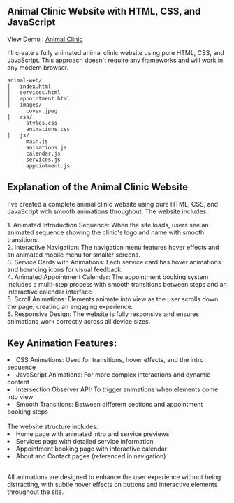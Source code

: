 <h2>Animal Clinic Website with HTML, CSS, and JavaScript</h2>
<p>View Demo : <a href="https://younesnoorzahi.github.io/Animal-Clinic-Website-with-HTML-CSS-and-JavaScript/index.html">Animal Clinic</a></p>
<p>I'll create a fully animated animal clinic website using pure HTML, CSS, and JavaScript. This approach doesn't require any frameworks and will work in any modern browser.</p>

```
animal-web/
│   index.html
│   services.html
│   appointment.html
│   images/
      cover.jpeg
│   css/
      styles.css
      animations.css
│   js/
      main.js
      animations.js
      calendar.js
      services.js
      appointment.js
```

<h2>Explanation of the Animal Clinic Website</h2>
<p>I've created a complete animal clinic website using pure HTML, CSS, and JavaScript with smooth animations throughout. The website includes:</p>
<span>1. Animated Introduction Sequence: When the site loads, users see an animated sequence showing the clinic's logo and name with smooth transitions.</span>
<br>
<span>2. Interactive Navigation: The navigation menu features hover effects and an animated mobile menu for smaller screens.</span>
<br>
<span>3. Service Cards with Animations: Each service card has hover animations and bouncing icons for visual feedback.</span>
<br>
<span>4. Animated Appointment Calendar: The appointment booking system includes a multi-step process with smooth transitions between steps and an interactive calendar interface</span>
<br>
<span>5. Scroll Animations: Elements animate into view as the user scrolls down the page, creating an engaging experience.</span>
<br>
<span>6. Responsive Design: The website is fully responsive and ensures animations work correctly across all device sizes.</span>
<h2>Key Animation Features:</h2>
<li>CSS Animations: Used for transitions, hover effects, and the intro sequence</li>
<li>JavaScript Animations: For more complex interactions and dynamic content</li>
<li>Intersection Observer API: To trigger animations when elements come into view</li>
<li>Smooth Transitions: Between different sections and appointment booking steps</li>
<br>
<span>The website structure includes:</span>
<li>Home page with animated intro and service previews</li>
<li>Services page with detailed service information</li>
<li>Appointment booking page with interactive calendar</li>
<li>About and Contact pages (referenced in navigation)</li>
<br>
<p>All animations are designed to enhance the user experience without being distracting, with subtle hover effects on buttons and interactive elements throughout the site.</p>

